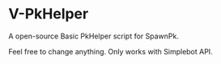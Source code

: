 # V-PkHelper
A open-source Basic PkHelper script for SpawnPk.

Feel free to change anything. Only works with Simplebot API.
